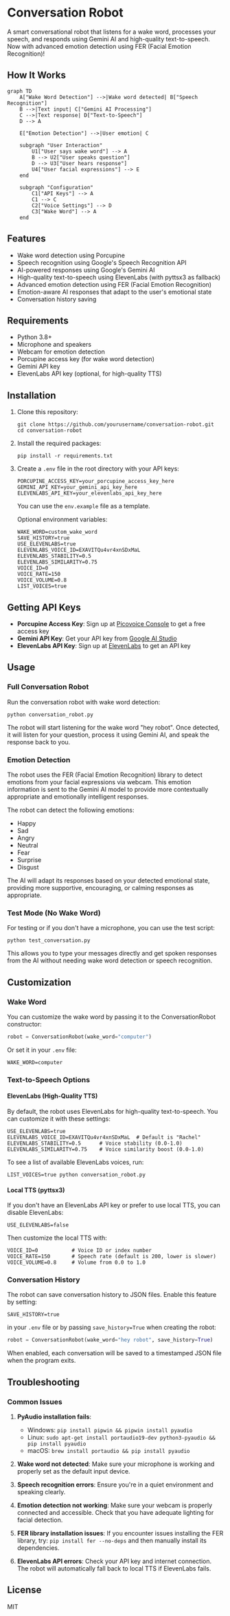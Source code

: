 # Conversation Robot

A smart conversational robot that listens for a wake word, processes your speech, and responds using Gemini AI and high-quality text-to-speech. Now with advanced emotion detection using FER (Facial Emotion Recognition)!

## How It Works

```mermaid
graph TD
    A["Wake Word Detection"] -->|Wake word detected| B["Speech Recognition"]
    B -->|Text input| C["Gemini AI Processing"]
    C -->|Text response| D["Text-to-Speech"]
    D --> A
    
    E["Emotion Detection"] -->|User emotion| C
    
    subgraph "User Interaction"
        U1["User says wake word"] --> A
        B --> U2["User speaks question"]
        D --> U3["User hears response"]
        U4["User facial expressions"] --> E
    end
    
    subgraph "Configuration"
        C1["API Keys"] --> A
        C1 --> C
        C2["Voice Settings"] --> D
        C3["Wake Word"] --> A
    end
```

## Features

- Wake word detection using Porcupine
- Speech recognition using Google's Speech Recognition API
- AI-powered responses using Google's Gemini AI
- High-quality text-to-speech using ElevenLabs (with pyttsx3 as fallback)
- Advanced emotion detection using FER (Facial Emotion Recognition)
- Emotion-aware AI responses that adapt to the user's emotional state
- Conversation history saving

## Requirements

- Python 3.8+
- Microphone and speakers
- Webcam for emotion detection
- Porcupine access key (for wake word detection)
- Gemini API key
- ElevenLabs API key (optional, for high-quality TTS)

## Installation

1. Clone this repository:
   ```
   git clone https://github.com/yourusername/conversation-robot.git
   cd conversation-robot
   ```

2. Install the required packages:
   ```
   pip install -r requirements.txt
   ```

3. Create a `.env` file in the root directory with your API keys:
   ```
   PORCUPINE_ACCESS_KEY=your_porcupine_access_key_here
   GEMINI_API_KEY=your_gemini_api_key_here
   ELEVENLABS_API_KEY=your_elevenlabs_api_key_here
   ```

   You can use the `env.example` file as a template.

   Optional environment variables:
   ```
   WAKE_WORD=custom_wake_word
   SAVE_HISTORY=true
   USE_ELEVENLABS=true
   ELEVENLABS_VOICE_ID=EXAVITQu4vr4xnSDxMaL
   ELEVENLABS_STABILITY=0.5
   ELEVENLABS_SIMILARITY=0.75
   VOICE_ID=0
   VOICE_RATE=150
   VOICE_VOLUME=0.8
   LIST_VOICES=true
   ```

## Getting API Keys

- **Porcupine Access Key**: Sign up at [Picovoice Console](https://console.picovoice.ai/) to get a free access key
- **Gemini API Key**: Get your API key from [Google AI Studio](https://makersuite.google.com/app/apikey)
- **ElevenLabs API Key**: Sign up at [ElevenLabs](https://elevenlabs.io/) to get an API key

## Usage

### Full Conversation Robot

Run the conversation robot with wake word detection:

```
python conversation_robot.py
```

The robot will start listening for the wake word "hey robot". Once detected, it will listen for your question, process it using Gemini AI, and speak the response back to you.

### Emotion Detection

The robot uses the FER (Facial Emotion Recognition) library to detect emotions from your facial expressions via webcam. This emotion information is sent to the Gemini AI model to provide more contextually appropriate and emotionally intelligent responses.

The robot can detect the following emotions:
- Happy
- Sad
- Angry
- Neutral
- Fear
- Surprise
- Disgust

The AI will adapt its responses based on your detected emotional state, providing more supportive, encouraging, or calming responses as appropriate.

### Test Mode (No Wake Word)

For testing or if you don't have a microphone, you can use the test script:

```
python test_conversation.py
```

This allows you to type your messages directly and get spoken responses from the AI without needing wake word detection or speech recognition.

## Customization

### Wake Word

You can customize the wake word by passing it to the ConversationRobot constructor:

```python
robot = ConversationRobot(wake_word="computer")
```

Or set it in your `.env` file:

```
WAKE_WORD=computer
```

### Text-to-Speech Options

#### ElevenLabs (High-Quality TTS)

By default, the robot uses ElevenLabs for high-quality text-to-speech. You can customize it with these settings:

```
USE_ELEVENLABS=true
ELEVENLABS_VOICE_ID=EXAVITQu4vr4xnSDxMaL  # Default is "Rachel"
ELEVENLABS_STABILITY=0.5      # Voice stability (0.0-1.0)
ELEVENLABS_SIMILARITY=0.75    # Voice similarity boost (0.0-1.0)
```

To see a list of available ElevenLabs voices, run:

```
LIST_VOICES=true python conversation_robot.py
```

#### Local TTS (pyttsx3)

If you don't have an ElevenLabs API key or prefer to use local TTS, you can disable ElevenLabs:

```
USE_ELEVENLABS=false
```

Then customize the local TTS with:

```
VOICE_ID=0           # Voice ID or index number
VOICE_RATE=150       # Speech rate (default is 200, lower is slower)
VOICE_VOLUME=0.8     # Volume from 0.0 to 1.0
```

### Conversation History

The robot can save conversation history to JSON files. Enable this feature by setting:

```
SAVE_HISTORY=true
```

in your `.env` file or by passing `save_history=True` when creating the robot:

```python
robot = ConversationRobot(wake_word="hey robot", save_history=True)
```

When enabled, each conversation will be saved to a timestamped JSON file when the program exits.

## Troubleshooting

### Common Issues

1. **PyAudio installation fails**: 
   - Windows: `pip install pipwin && pipwin install pyaudio`
   - Linux: `sudo apt-get install portaudio19-dev python3-pyaudio && pip install pyaudio`
   - macOS: `brew install portaudio && pip install pyaudio`

2. **Wake word not detected**: Make sure your microphone is working and properly set as the default input device.

3. **Speech recognition errors**: Ensure you're in a quiet environment and speaking clearly.

4. **Emotion detection not working**: Make sure your webcam is properly connected and accessible. Check that you have adequate lighting for facial detection.

5. **FER library installation issues**: If you encounter issues installing the FER library, try: `pip install fer --no-deps` and then manually install its dependencies.

6. **ElevenLabs API errors**: Check your API key and internet connection. The robot will automatically fall back to local TTS if ElevenLabs fails.

## License

MIT 